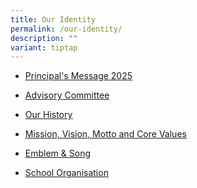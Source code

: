```yaml
---
title: Our Identity
permalink: /our-identity/
description: ""
variant: tiptap
---
```

<ul data-tight="true" class="tight">
<li>
<p><a href="/our-identity/principals-message-2025" rel="noopener noreferrer nofollow" target=""><u>Principal's Message 2025</u></a>
</p>
</li>
<li>
<p><a href="/our-identity/principals-message-2025" rel="noopener noreferrer nofollow" target=""><u>Advisory Committee</u></a>
</p>
</li>
<li>
<p><a href="/our-identity/our-history" rel="noopener noreferrer nofollow" target=""><u>Our History</u></a>
</p>
</li>
<li>
<p><a href="/our-identity/mission-vision-motto-and-core-values" rel="noopener noreferrer nofollow" target=""><u>Mission, Vision, Motto and Core Values</u></a>
</p>
</li>
<li>
<p><a href="/our-identity/emblem-n-song" rel="noopener noreferrer nofollow" target=""><u>Emblem &amp; Song</u></a>
</p>
</li>
<li>
<p><a href="/our-identity/school-organisation" rel="noopener noreferrer nofollow" target=""><u>School Organisation</u></a>
</p>
</li>
</ul>
<p></p>
